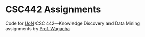 # CSC442 Assignments

Code for [UoN](http://computerscience.uonbi.ac.ke/admission-content-type/bachelor-science-computer-science) CSC 442—Knowledge Discovery and Data Mining assignments by [Prof. Wagacha](https://profiles.uonbi.ac.ke/waiganjo)